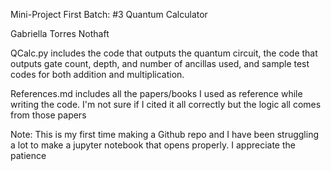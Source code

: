 Mini-Project First Batch: #3 Quantum Calculator

Gabriella Torres Nothaft

QCalc.py includes the code that outputs the quantum circuit, the code that outputs gate count, depth, and number of ancillas used, and sample test codes for both addition and multiplication.

References.md includes all the papers/books I used as reference while writing the code. I'm not sure if I cited it all correctly but the logic all comes from those papers



Note: This is my first time making a Github repo and I have been struggling a lot to make a jupyter notebook that opens properly. I appreciate the patience
